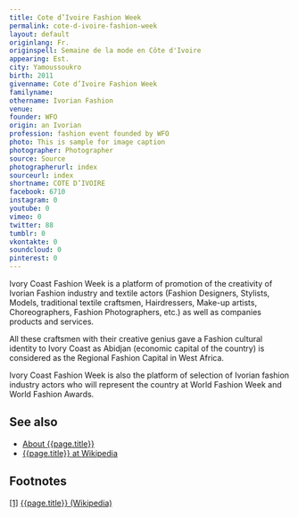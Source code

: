 ```yaml
---
title: Cote d’Ivoire Fashion Week
permalink: cote-d-ivoire-fashion-week
layout: default
originlang: Fr.
originspell: Semaine de la mode en Côte d'Ivoire
appearing: Est.
city: Yamoussoukro
birth: 2011
givenname: Cote d’Ivoire Fashion Week
familyname:
othername: Ivorian Fashion
venue:
founder: WFO
origin: an Ivorian
profession: fashion event founded by WFO
photo: This is sample for image caption
photographer: Photographer
source: Source
photographerurl: index
sourceurl: index
shortname: COTE D’IVOIRE
facebook: 6710
instagram: 0
youtube: 0
vimeo: 0
twitter: 88
tumblr: 0
vkontakte: 0
soundcloud: 0
pinterest: 0
---
```


Ivory Coast Fashion Week is a platform of promotion of the creativity of Ivorian Fashion industry and textile actors (Fashion Designers, Stylists, Models, traditional textile craftsmen, Hairdressers, Make-up artists, Choreographers, Fashion Photographers, etc.) as well as companies products and services.

All these craftsmen with their creative genius gave a Fashion cultural identity to Ivory Coast as Abidjan (economic capital of the country) is considered as the Regional Fashion Capital in West Africa.

Ivory Coast Fashion Week is also the platform of selection of Ivorian fashion industry actors who will represent the country at World Fashion Week and World Fashion Awards.


## See also

+ [About {{page.title}}](index)
+ [{{page.title}} at Wikipedia](index)

## Footnotes

[[1]](#a1) <span id="f1"></span> [{{page.title}} (Wikipedia)](index)
